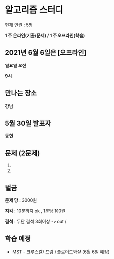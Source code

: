 # 알고리즘 스터디

현재 인원 : 5명 


__1 주 온라인(기출/문제) / 1 주 오프라인(학습)__


## 2021년 6월 6일은 [오프라인]

__일요일 오전__

__9시__



## 만나는 장소

__강남__


## 5월 30일 발표자

__동현__

## 문제 (2문제)

1. 

   

2. 

   





## 벌금

__문제 당__ : 3000원

__지각__ :  10분까지 ok , 1분당 100원

__결석__ : 무단 결석 3회이상  -> out /


## 학습 예정

- MST - 크루스칼/ 프림 / 플로이드와샬 (6월 6일 예정)
